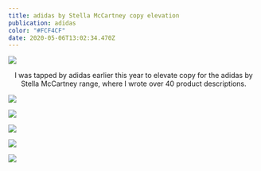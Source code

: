 ```yaml
---
title: adidas by Stella McCartney copy elevation
publication: adidas
color: "#FCF4CF"
date: 2020-05-06T13:02:34.470Z
---
```

![](/uploads/screen-shot-2020-09-27-at-4.47.01-pm.png)

<center> I was tapped by adidas earlier this year to elevate copy for the adidas by Stella McCartney range, where I wrote over 40 product descriptions. </center>

![](/uploads/screen-shot-2020-09-27-at-4.52.16-pm.png)

![](/uploads/screen-shot-2020-09-27-at-4.53.39-pm.png)

![](/uploads/screen-shot-2020-09-27-at-4.59.21-pm.png)

![](/uploads/screen-shot-2020-09-27-at-5.00.11-pm.png)

![](/uploads/screen-shot-2020-09-27-at-5.00.51-pm.png)